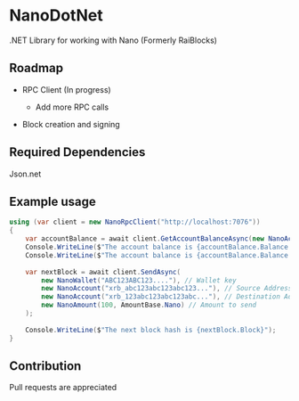 # NanoDotNet
.NET Library for working with Nano (Formerly RaiBlocks)

Roadmap
----
* RPC Client (In progress)
  * Add more RPC calls
  
* Block creation and signing

Required Dependencies
----
Json.net



Example usage
----
```c#
using (var client = new NanoRpcClient("http://localhost:7076"))
{
    var accountBalance = await client.GetAccountBalanceAsync(new NanoAccount("xrb_abc123abc123abc123..."));  
    Console.WriteLine($"The account balance is {accountBalance.Balance.ToString(AmountBase.Mxrb)} Mxrb");
    Console.WriteLine($"The account balance is {accountBalance.Balance.ToString(AmountBase.Nano)} Nano");
    
    var nextBlock = await client.SendAsync(
        new NanoWallet("ABC123ABC123...."), // Wallet key
        new NanoAccount("xrb_abc123abc123abc123..."), // Source Address
        new NanoAccount("xrb_123abc123abc123abc..."), // Destination Address
        new NanoAmount(100, AmountBase.Nano) // Amount to send
    );
    
    Console.WriteLine($"The next block hash is {nextBlock.Block}");
}
```


Contribution
----
Pull requests are appreciated
